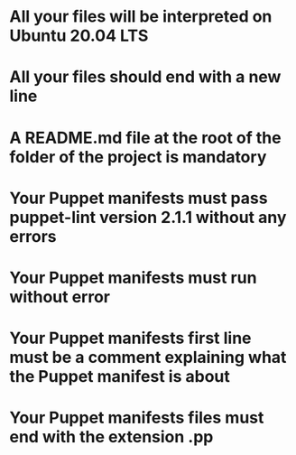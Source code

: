 # All your files will be interpreted on Ubuntu 20.04 LTS
# All your files should end with a new line
# A README.md file at the root of the folder of the project is mandatory
# Your Puppet manifests must pass puppet-lint version 2.1.1 without any errors
# Your Puppet manifests must run without error
# Your Puppet manifests first line must be a comment explaining what the Puppet manifest is about
# Your Puppet manifests files must end with the extension .pp
